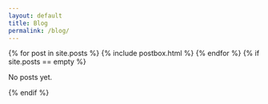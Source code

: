 ```yaml
---
layout: default
title: Blog
permalink: /blog/
---
```


<!-- Posts Index -->
<div class="blog-grid-container">
  {% for post in site.posts %}
    {% include postbox.html %}
  {% endfor %}
  {% if site.posts == empty %}
    <p>No posts yet.</p>
  {% endif %}
</div>
